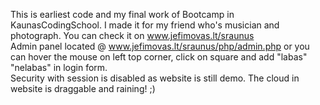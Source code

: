 This is earliest code and my final work of Bootcamp in KaunasCodingSchool.
I made it for my friend who's musician and photograph.
You can check it on www.jefimovas.lt/sraunus    
Admin panel located @ www.jefimovas.lt/sraunus/php/admin.php or you can hover the mouse on left top corner, click on square and add "labas" "nelabas" in login form.    
Security with session is disabled as website is still demo.
The cloud in website is draggable and raining! ;)
